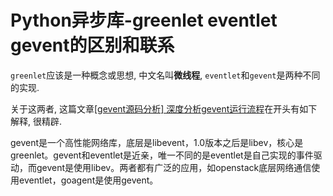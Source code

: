 # Python异步库-greenlet eventlet gevent的区别和联系

`greenlet`应该是一种概念或思想, 中文名叫**微线程**, `eventlet`和`gevent`是两种不同的实现.

关于这两者, 这篇文章[[gevent源码分析] 深度分析gevent运行流程](http://blog.csdn.net/yueguanghaidao/article/details/24281751)在开头有如下解释, 很精辟.

gevent是一个高性能网络库，底层是libevent，1.0版本之后是libev，核心是greenlet。gevent和eventlet是近亲，唯一不同的是eventlet是自己实现的事件驱动，而gevent是使用libev。两者都有广泛的应用，如openstack底层网络通信使用eventlet，goagent是使用gevent。